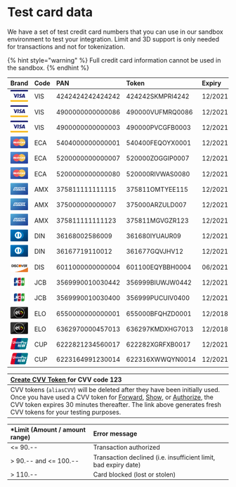 # Test card data

We have a set of test credit card numbers that you can use in our sandbox environment to test your integration. Limit and 3D support is only needed for transactions and not for tokenization.

{% hint style="warning" %}
Full credit card information cannot be used in the sandbox.
{% endhint %}

| Brand | Code | PAN | Token | Expiry | CVV | Limit | 3D |
| :--- | :--- | :--- | :--- | :--- | :--- | :--- | :--- |
| ![](.gitbook/assets/logo_visa%20%281%29.png) | VIS | 4242424242424242 | 424242SKMPRI4242 | 12/2021 | 123 | yes | No |
| ![](.gitbook/assets/logo_visa%20%282%29.png) | VIS | 4900000000000086 | 490000VUFMRQ0086 | 12/2021 | 123 | No | Yes |
| ![](.gitbook/assets/logo_visa.png) | VIS | 4900000000000003 | 490000PVCGFB0003 | 12/2021 | 123 | No | Yes |
| ![](.gitbook/assets/logo_mastercard.png) | ECA | 5404000000000001 | 540400FEQOYX0001 | 12/2021 | 123 | Yes | Yes |
| ![](.gitbook/assets/logo_mastercard%20%281%29.png) | ECA | 5200000000000007 | 520000ZOGGIP0007 | 12/2021 | 123 | No | No |
| ![](.gitbook/assets/logo_mastercard%20%282%29.png) | ECA | 5200000000000080 | 520000RIVWAS0080 | 12/2021 | 123 | No | Yes |
| ![](.gitbook/assets/logo_amex.png) | AMX | 375811111111115 | 375811OMTYEE115 | 12/2021 | 1234 | Yes | No |
| ![](.gitbook/assets/logo_amex%20%281%29.png) | AMX | 375000000000007 | 375000ARZULD007 | 12/2021 | 1234 | No | Yes |
| ![](.gitbook/assets/logo_amex%20%282%29.png) | AMX | 375811111111123 | 375811MGVGZR123 | 12/2021 | 1234 | No | No |
| ![](.gitbook/assets/logo_diners.png) | DIN | 36168002586009 | 361680IYUAUR09 | 12/2021 | 123 | Yes | - |
| ![](.gitbook/assets/logo_diners%20%281%29.png) | DIN | 36167719110012 | 361677GQVJHV12 | 12/2021 | 123 | No | - |
| ![](.gitbook/assets/logo_discover.png) | DIS | 6011000000000004 | 601100EQYBBH0004 | 06/2021 | 123 | - | - |
| ![](.gitbook/assets/logo_jcb%20%281%29.png) | JCB | 3569990010030442 | 356999BIUWJW0442 | 12/2021 | 123 | Yes | - |
| ![](.gitbook/assets/logo_jcb.png) | JCB | 3569990010030400 | 356999PUCUIV0400 | 12/2021 | 123 | No | No |
| ![](.gitbook/assets/logo_elo%20%281%29.png) | ELO | 6550000000000001 | 655000BFQHZD0001 | 12/2018 | 123 | - | - |
| ![](.gitbook/assets/logo_elo.png) | ELO | 6362970000457013 | 636297KMDXHG7013 | 12/2018 | 123 | - | - |
| ![](.gitbook/assets/logo_cup%20%281%29.png) | CUP | 6222821234560017 | 622282XGRFXB0017 | 12/2021 | - | No | Yes |
| ![](.gitbook/assets/logo_cup.png) | CUP | 6223164991230014 | 622316XWWQYN0014 | 12/2021 | - | No | No |

| [**Create CVV Token** ](https://sandbox.pci-proxy.com/v1/push/push-tester?cvv=123)for CVV code 123 |
| :--- |
| CVV tokens \(`aliasCVV`\) will be deleted after they have been initially used. Once you have used a CVV token for [Forward](use-stored-cards/forward/), [Show](use-stored-cards/show.md), or [Authorize](use-stored-cards/authorize/), the CVV token expires 30 minutes thereafter. The link above generates fresh CVV tokens for your testing purposes.  |

| \*Limit \(Amount / amount range\) | Error message |
| :--- | :--- |
| &lt;= 90.-- | Transaction authorized |
| &gt; 90.-- and &lt;= 100.-- | Transaction declined \(i.e. insufficient limit, bad expiry date\) |
| &gt; 110.-- | Card blocked \(lost or stolen\) |



